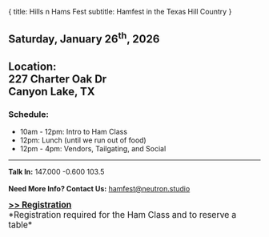{
  title: Hills n Hams Fest
  subtitle: Hamfest in the Texas Hill Country
}

## Saturday, January 26<sup>th</sup>, 2026

<h2>
  Location:<br>
  227 Charter Oak Dr<br>
  Canyon Lake, TX
</h2>

### Schedule:

- 10am - 12pm: Intro to Ham Class
- 12pm: Lunch (until we run out of food)
- 12pm - 4pm: Vendors, Tailgating, and Social

---

**Talk In:** 147.000 -0.600 103.5
<br><br>
**Need More Info? Contact Us:** hamfest@neutron.studio

<span style="font-size: 120%;">
  <strong>
    <a href="https://forms.gle/gqdtKVF43T1U6Uyv6" target="_blank">
      &gt;&gt; Registration
    </a>
  </strong>
  <br>
  *Registration required for the Ham Class and to reserve a table*
</span>
